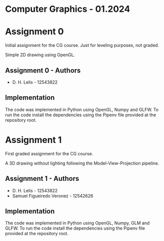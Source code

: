 # Computer Graphics - 01.2024

# Assignment 0

Initial assignment for the CG course. Just for leveling purposes, not graded.

Simple 2D drawing using OpenGL.

## Assignment 0 - Authors

- D. H. Lelis - 12543822

## Implementation

The code was implemented in Python using OpenGL, Numpy and GLFW. To run the code install the dependencies
using the Pipenv file provided at the repository root.

# Assignment 1

First graded assignment for the CG course.

A 3D drawing without lighting following the Model-View-Projection pipeline.

## Assignment 1 - Authors

- D. H. Lelis - 12543822
- Samuel Figueiredo Veronez - 12542626

## Implementation

The code was implemented in Python using OpenGL, Numpy, GLM and GLFW. To run the code install the dependencies
using the Pipenv file provided at the repository root.
